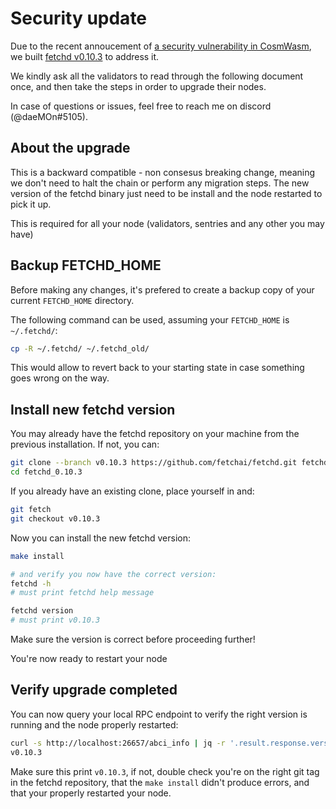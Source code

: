 
# Security update

Due to the recent annoucement of [a security vulnerability in CosmWasm](https://github.com/CosmWasm/advisories/blob/main/CWAs/CWA-2022-003.md), we built [fetchd v0.10.3](https://github.com/fetchai/fetchd/releases/tag/v0.10.3) to address it.

We kindly ask all the validators to read through the following document once, and then take the steps in order to upgrade their nodes.

In case of questions or issues, feel free to reach me on discord (@daeMOn#5105).

## About the upgrade

This is a backward compatible - non consesus breaking change, meaning we don't need to halt the chain or perform any migration steps. The new version of the fetchd binary just need to be install and the node restarted to pick it up. 

This is required for all your node (validators, sentries and any other you may have)


## Backup FETCHD_HOME

Before making any changes, it's prefered to create a backup copy of your current `FETCHD_HOME` directory.

The following command can be used, assuming your `FETCHD_HOME` is `~/.fetchd/`:

```bash
cp -R ~/.fetchd/ ~/.fetchd_old/
```

This would allow to revert back to your starting state in case something goes wrong on the way.


## Install new fetchd version

You may already have the fetchd repository on your machine from the previous installation. If not, you can:

```bash
git clone --branch v0.10.3 https://github.com/fetchai/fetchd.git fetchd_0.10.3
cd fetchd_0.10.3
```

If you already have an existing clone, place yourself in and:

```bash
git fetch
git checkout v0.10.3
```

Now you can install the new fetchd version:

```bash
make install

# and verify you now have the correct version:
fetchd -h
# must print fetchd help message

fetchd version
# must print v0.10.3
```

Make sure the version is correct before proceeding further!

You're now ready to restart your node

## Verify upgrade completed

You can now query your local RPC endpoint to verify the right version is running and the node properly restarted:

```bash
curl -s http://localhost:26657/abci_info | jq -r '.result.response.version'
v0.10.3
```

Make sure this print `v0.10.3`, if not, double check you're on the right git tag in the fetchd repository, that the `make install` didn't produce errors, and that your properly restarted your node.
